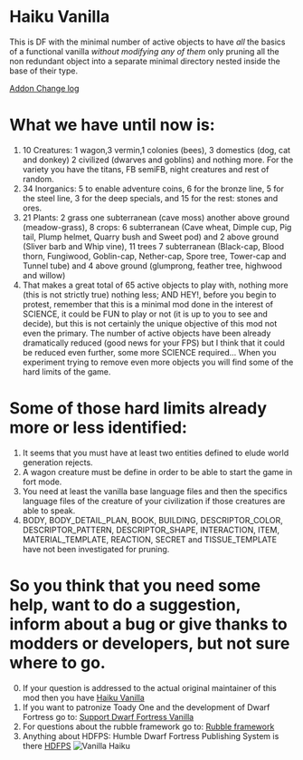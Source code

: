 # Haiku Vanilla
This is DF with the minimal number of active objects to have *all* the basics of a functional vanilla *without modifying any of them* only pruning all the non redundant object into a separate minimal directory nested inside the base of their type.

[Addon Change log](/addonfile?addon=Abadrausar___Haiku_Vanilla&file=addon_changes.md)
# What we have until now is:
1. 10 Creatures: 1 wagon,3 vermin,1 colonies (bees), 3 domestics (dog, cat and donkey) 2 civilized (dwarves and goblins) and nothing more. For the variety you have the titans, FB semiFB, night creatures and rest of random.
2. 34 Inorganics: 5 to enable adventure coins, 6 for the bronze line, 5 for the steel line, 3 for the deep specials, and 15 for the rest: stones and ores.
3. 21 Plants: 2 grass one subterranean (cave moss) another above ground (meadow-grass), 8 crops: 6 subterranean (Cave wheat, Dimple cup, Pig tail, Plump helmet, Quarry bush and Sweet pod) and 2 above ground (Sliver barb and Whip vine), 11 trees 7 subterranean (Black-cap, Blood thorn, Fungiwood, Goblin-cap, Nether-cap, Spore tree, Tower-cap and Tunnel tube)  and 4 above ground (glumprong, feather tree, highwood and willow) 
4. That makes a great total of 65 active objects to play with, nothing more (this is not strictly true) nothing less; AND HEY!, before you begin to protest, remember that this is a minimal mod done in the interest of SCIENCE, it could be FUN to play or not (it is up to you to see and decide), but this is not certainly the unique objective of this mod not even the primary.
The number of active objects have been already dramatically reduced (good news for your FPS) but I think that it could be reduced even further, some more SCIENCE required... When you experiment trying to remove even more objects you will find some of the hard limits of the game.

# Some of those hard limits already more or less identified:
1. It seems that you must have at least two entities defined to elude world generation rejects.
2. A wagon creature must be define in order to be able to start the game in fort mode.
3. You need at least the vanilla base language files and then the specifics language files of the creature of your civilization if those creatures are able to speak.
4. BODY, BODY_DETAIL_PLAN, BOOK, BUILDING, DESCRIPTOR_COLOR, DESCRIPTOR_PATTERN, DESCRIPTOR_SHAPE, INTERACTION, ITEM, MATERIAL_TEMPLATE, REACTION, SECRET and TISSUE_TEMPLATE have not been investigated for pruning.

# So you think that you need some help, want to do a suggestion, inform about a bug or give thanks to modders or developers, but not sure where to go.
0. If your question is addressed to the actual original maintainer of this mod then you have [Haiku Vanilla](http://www.bay12forums.com/smf/index.php?topic=157300.0)
1. If you want to patronize Toady One and the development of Dwarf Fortress go to: [Support Dwarf Fortress Vanilla](http://www.bay12games.com/support.html)
2. For questions about the rubble framework go to: [Rubble framework](http://www.bay12forums.com/smf/index.php?topic=154304.0)
3. Anything about HDFPS: Humble Dwarf Fortress Publishing System is there [HDFPS](http://www.bay12forums.com/smf/index.php?topic=157300.0)
![Vanilla Haiku](http://www.unav.es/nuestrotiempo/themed/nuestrotiempo/files/photos/big/147/135/BIG_cultura1.jpg)